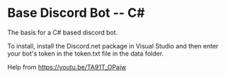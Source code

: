 # Base Discord Bot -- C#
The basis for a C# based discord bot.

To install, install the Discord.net package in Visual Studio and then enter your bot's token in the token.txt file in the data folder.

Help from https://youtu.be/TA91T_OPajw
